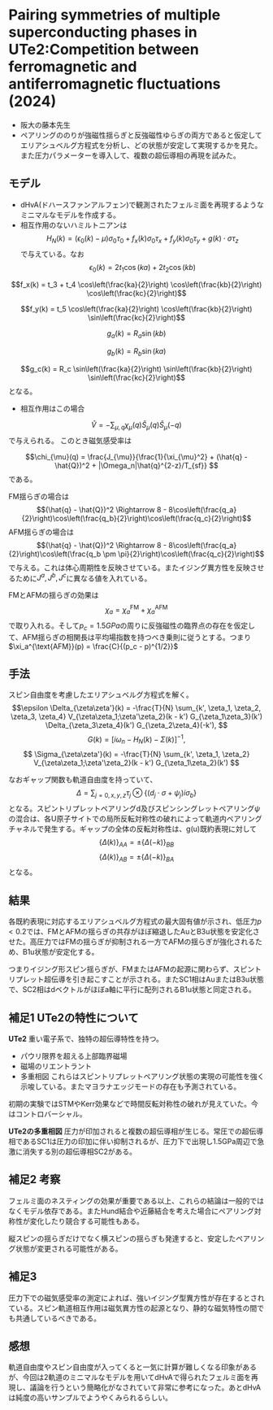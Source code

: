 # Pairing symmetries of multiple superconducting phases in UTe2:Competition between ferromagnetic and antiferromagnetic fluctuations (2024)

- 阪大の藤本先生
- ペアリングののりが強磁性揺らぎと反強磁性ゆらぎの両方であると仮定してエリアシュベルグ方程式を分析し、どの状態が安定して実現するかを見た。また圧力パラメーターを導入して、複数の超伝導相の再現を試みた。

## モデル
- dHvA(ドハースファンアルフェン)で観測されたフェルミ面を再現するようなミニマルなモデルを作成する。
- 相互作用のないハミルトニアンは$$ H_N(k) = (\epsilon_0(k) - \mu)\sigma_0\tau_0 + f_x(k)\sigma_0\tau_x + f_y(k)\sigma_0\tau_y + g(k) \cdot \sigma\tau_z $$
で与えている。なお
$$\epsilon_0(k) = 2t_1 \cos(ka) + 2t_2 \cos(kb)$$

$$f_x(k) = t_3 + t_4 \cos\left(\frac{ka}{2}\right) \cos\left(\frac{kb}{2}\right) \cos\left(\frac{kc}{2}\right)$$

$$f_y(k) = t_5 \cos\left(\frac{ka}{2}\right) \cos\left(\frac{kb}{2}\right) \sin\left(\frac{kc}{2}\right)$$

$$g_a(k) = R_a \sin(kb)$$

$$g_b(k) = R_b \sin(ka)$$

$$g_c(k) = R_c \sin\left(\frac{ka}{2}\right) \sin\left(\frac{kb}{2}\right) \sin\left(\frac{kc}{2}\right)$$
となる。

- 相互作用はこの場合

$$\hat{V} = -\sum_{\mu,q} \chi_{\mu}(q) \hat{S}_{\mu}(q)\hat{S}_{\mu}(-q) $$
で与えられる。
このとき磁気感受率は

$$\chi_{\mu}(q) = \frac{J_{\mu}}{\frac{1}{\xi_{\mu}^2} + (\hat{q} - \hat{Q})^2 + |\Omega_n|\hat{q}^{2-z}/T_{sf}}
$$
である。

FM揺らぎの場合は
$$(\hat{q} - \hat{Q})^2 \Rightarrow 8 - 8\cos\left(\frac{q_a}{2}\right)\cos\left(\frac{q_b}{2}\right)\cos\left(\frac{q_c}{2}\right)$$
AFM揺らぎの場合は$$(\hat{q} - \hat{Q})^2 \Rightarrow 8 - 8\cos\left(\frac{q_a}{2}\right)\cos\left(\frac{q_b \pm \pi}{2}\right)\cos\left(\frac{q_c}{2}\right)$$で与える。これは体心周期性を反映させている。またイジング異方性を反映させるために$J^a,J^b,J^c$に異なる値を入れている。

FMとAFMの揺らぎの効果は
$$\chi_a = \chi_a^{\text{FM}} + \chi_a^{\text{AFM}}
$$
で取り入れる。そして$p_c=1.5GPa$の周りに反強磁性の臨界点の存在を仮定して、AFM揺らぎの相関長は平均場指数を持つべき乗則に従うとする。つまり$\xi_a^{\text{AFM}}(p) = \frac{C}{(p_c - p)^{1/2}}$


## 手法
スピン自由度を考慮したエリアシュベルグ方程式を解く。
$$\epsilon \Delta_{\zeta\zeta'}(k) = -\frac{T}{N} \sum_{k', \zeta_1, \zeta_2, \zeta_3, \zeta_4} V_{\zeta\zeta_1;\zeta'\zeta_2}(k - k') G_{\zeta_1\zeta_3}(k') \Delta_{\zeta_3\zeta_4}(k') G_{\zeta_2\zeta_4}(-k'),
$$
$$
G(k) = [i\omega_n - H_N(k) - \Sigma(k)]^{-1},
$$
$$
\Sigma_{\zeta\zeta'}(k) = -\frac{T}{N} \sum_{k', \zeta_1, \zeta_2} V_{\zeta\zeta_1;\zeta'\zeta_2}(k - k') G_{\zeta_1\zeta_2}(k')
$$

なおギャップ関数も軌道自由度を持っていて、
$$\Delta = \sum_{j=0,x,y,z} \tau_j \otimes \{(d_j \cdot \sigma + \psi_j) i\sigma_b\}$$
となる。スピントリプレットペアリングd及びスピンシングレットペアリング$\psi$の混合は、各U原子サイトでの局所反転対称性の破れによって軌道内ペアリングチャネルで発生する。ギャップの全体の反転対称性は、g(u)既約表現に対して
$$\{\Delta(k)\}_{AA} = \pm \{\Delta(-k)\}_{BB}$$
$$\{\Delta(k)\}_{AB} = \pm \{\Delta(-k)\}_{BA}$$
となる。

## 結果
各既約表現に対応するエリアシュベルグ方程式の最大固有値が示され、低圧力$p<0.2$では、FMとAFMの揺らぎの共存がほぼ縮退したAuとB3u状態を安定化させた。高圧力ではFMの揺らぎが抑制される一方でAFMの揺らぎが強化されるため、B1u状態が安定化する。

つまりイジング形スピン揺らぎが、FMまたはAFMの起源に関わらず、スピントリプレット超伝導を引き起こすことが示される。またSC1相はAuまたはB3u状態で、SC2相はdベクトルがほぼa軸に平行に配列されるB1u状態と同定される。

## 補足1 UTe2の特性について
**UTe2**
重い電子系で、独特の超伝導特性を持つ。
- パウリ限界を超える上部臨界磁場
- 磁場のリエントラント
- 多重相図
これらはスピントリプレットペアリング状態の実現の可能性を強く示唆している。またマヨラナエッジモードの存在も予測されている。

初期の実験ではSTMやKerr効果などで時間反転対称性の破れが見えていた。今はコントロバーシャル。

**UTe2の多重相図**
圧力が印加されると複数の超伝導相が生じる。常圧での超伝導相であるSC1は圧力の印加に伴い抑制されるが、圧力下で出現し1.5GPa周辺で急激に消失する別の超伝導相SC2がある。

## 補足2 考察
フェルミ面のネスティングの効果が重要である以上、これらの結論は一般的ではなくモデル依存である。またHund結合や近藤結合を考えた場合にペアリング対称性が変化したり競合する可能性もある。

縦スピンの揺らぎだけでなく横スピンの揺らぎも発達すると、安定したペアリング状態が変更される可能性がある。

## 補足3
圧力下での磁気感受率の測定によれば、強いイジング型異方性が存在するとされている。スピン軌道相互作用は磁気異方性の起源となり、静的な磁気特性の間でも共通しているべきである。

## 感想
軌道自由度やスピン自由度が入ってくると一気に計算が難しくなる印象があるが、今回は2軌道のミニマルなモデルを用いてdHvAで得られたフェルミ面を再現し、議論を行うという簡略化がなされていて非常に参考になった。あとdHvAは純度の高いサンプルでようやくみられるらしい。